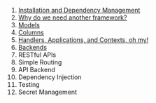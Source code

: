 1. [Installation and Dependency Management](./1_installation_dependencies.md)
2. [Why do we need another framework?](./2_but_why.md)
3. [Models](./3_models.md)
4. [Columns](./4_columns.md)
5. [Handlers, Applications, and Contexts, oh my!](./5_handlers.md)
6. [Backends](./6_backends.md)
7. RESTful APIs
8. Simple Routing
9. API Backend
10. Dependency Injection
11. Testing
12. Secret Management
